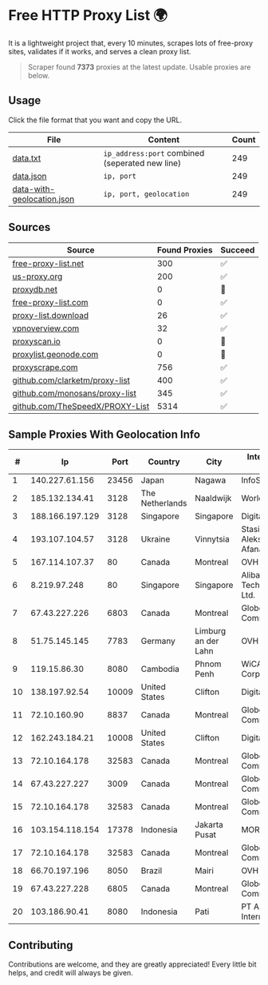 
# Free HTTP Proxy List 🌍

It is a lightweight project that, every 10 minutes, scrapes lots of free-proxy sites, validates if it works, and serves a clean proxy list.


> Scraper found **7373** proxies at the latest update. Usable proxies are below.

## Usage

Click the file format that you want and copy the URL.


|File|Content|Count|
|----|-------|-----|
|[data.txt](https://raw.githubusercontent.com/themiralay/Proxy-List-World/master/data.txt)|`ip_address:port` combined (seperated new line)|249|
|[data.json](https://raw.githubusercontent.com/themiralay/Proxy-List-World/master/data.json)|`ip, port`|249|
|[data-with-geolocation.json](https://raw.githubusercontent.com/themiralay/Proxy-List-World/master/data-with-geolocation.json)|`ip, port, geolocation`|249|

## Sources

|Source|Found Proxies|Succeed|
|------|-------------|-------|
|[free-proxy-list.net](https://free-proxy-list.net)|300|✅|
|[us-proxy.org](https://www.us-proxy.org)|200|✅|
|[proxydb.net](http://proxydb.net)|0|🚫|
|[free-proxy-list.com](https://free-proxy-list.com/?page=&port=&type%5B%5D=http&type%5B%5D=https&up_time=0&search=Search)|0|✅|
|[proxy-list.download](https://www.proxy-list.download/HTTP)|26|✅|
|[vpnoverview.com](https://vpnoverview.com/privacy/anonymous-browsing/free-proxy-servers)|32|✅|
|[proxyscan.io](https://www.proxyscan.io)|0|🚫|
|[proxylist.geonode.com](https://proxylist.geonode.com/api/proxy-list?limit=300&page=1&sort_by=lastChecked&sort_type=desc&protocols=http,https)|0|🚫|
|[proxyscrape.com](https://api.proxyscrape.com/v2/?request=displayproxies&protocol=http&timeout=10000&country=all&ssl=all&anonymity=all)|756|✅|
|[github.com/clarketm/proxy-list](https://raw.githubusercontent.com/clarketm/proxy-list/master/proxy-list-raw.txt)|400|✅|
|[github.com/monosans/proxy-list](https://raw.githubusercontent.com/monosans/proxy-list/main/proxies/http.txt)|345|✅|
|[github.com/TheSpeedX/PROXY-List](https://raw.githubusercontent.com/TheSpeedX/PROXY-List/master/http.txt)|5314|✅|


## Sample Proxies With Geolocation Info

|#|Ip|Port|Country|City|Internet Service Provider|
|-|--|----|-------|----|-------------------------|
|1|140.227.61.156|23456|Japan|Nagawa|InfoSphere|
|2|185.132.134.41|3128|The Netherlands|Naaldwijk|WorldStream B.V.|
|3|188.166.197.129|3128|Singapore|Singapore|DigitalOcean, LLC|
|4|193.107.104.57|3128|Ukraine|Vinnytsia|Stasishen Aleksandr Afanasiyovich|
|5|167.114.107.37|80|Canada|Montreal|OVH SAS|
|6|8.219.97.248|80|Singapore|Singapore|Alibaba (US) Technology Co., Ltd.|
|7|67.43.227.226|6803|Canada|Montreal|GloboTech Communications|
|8|51.75.145.145|7783|Germany|Limburg an der Lahn|OVH SAS|
|9|119.15.86.30|8080|Cambodia|Phnom Penh|WiCAM Corporation Ltd|
|10|138.197.92.54|10009|United States|Clifton|DigitalOcean, LLC|
|11|72.10.160.90|8837|Canada|Montreal|GloboTech Communications|
|12|162.243.184.21|10008|United States|Clifton|DigitalOcean, LLC|
|13|72.10.164.178|32583|Canada|Montreal|GloboTech Communications|
|14|67.43.227.227|3009|Canada|Montreal|GloboTech Communications|
|15|72.10.164.178|32583|Canada|Montreal|GloboTech Communications|
|16|103.154.118.154|17378|Indonesia|Jakarta Pusat|MORATELINDONAP|
|17|72.10.164.178|32583|Canada|Montreal|GloboTech Communications|
|18|66.70.197.196|8050|Brazil|Mairi|OVH Hosting|
|19|67.43.227.228|6805|Canada|Montreal|GloboTech Communications|
|20|103.186.90.41|8080|Indonesia|Pati|PT Akses Data Internusa|



## Contributing

Contributions are welcome, and they are greatly appreciated! Every
little bit helps, and credit will always be given.

